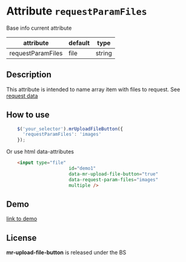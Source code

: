 
# Attribute `requestParamFiles`

Base info current attribute 

| attribute               | default                | type            |
| -----------             | --------------------   |---------------- |
| requestParamFiles       | file                   | string          |

## Description
This attribute is intended to name array item with files to request. See [request data](docs/attributes/ajax-options.md#request-data)

## How to use
```js
    $('your_selector').mrUploadFileButton({
      'requestParamFiles': 'images'
    });
```

Or use html data-attributes

```html 
    <input type="file"
                       id="demo1"
                       data-mr-upload-file-button="true"
                       data-request-param-files="images"
                       multiple />
```

## Demo
[link to demo]()

## License

**mr-upload-file-button** is released under the BS